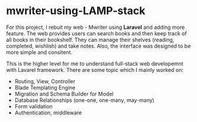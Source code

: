 # mwriter-using-LAMP-stack
For this project, I rebuit my web - Mwriter using **Laravel** and adding more feature. The web provides users can search books and then keep track of all books in their bookshelf. They can manage their shelves (reading, completed, wishlish) and take notes. Also, the interface was designed to be more simple and consitent.

This is the higher level for me to understand full-stack web developemnt with Lavarel framework. There are some topic which I mainly worked on:
* Routing, View, Controller
* Blade Templating Engine 
* Migration and Schema Builder for Model
* Database Relationships (one-one, one-many, may-many)
* Form validation
* Authentication, middleware

